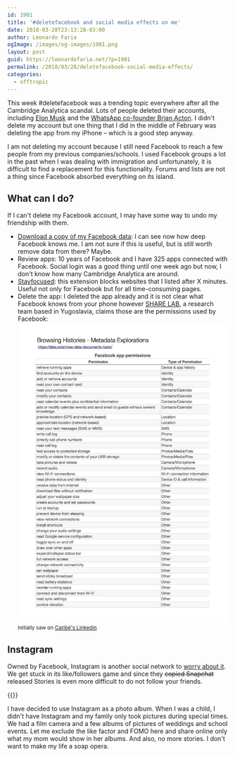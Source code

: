 ```yaml
---
id: 1901
title: '#deletefacebook and social media effects on me'
date: 2018-03-28T23:13:28-03:00
author: Leonardo Faria
ogImage: /images/og-images/1901.png
layout: post
guid: https://leonardofaria.net/?p=1901
permalink: /2018/03/28/deletefacebook-social-media-effects/
categories:
  - offtropic
---
```

This week #deletefacebook was a trending topic everywhere after all the Cambridge Analytica scandal. Lots of people deleted their accounts, including [Elon Musk](https://www.theverge.com/2018/3/23/17156402/elon-musk-deleted-tesla-and-spacex-facebook-pages-twitter-challenge) and the [WhatsApp co-founder Brian Acton](https://www.theverge.com/2018/3/20/17145200/brian-acton-delete-facebook-whatsapp). I didn't delete my account but one thing that I did in the middle of February was deleting the app from my iPhone – which is a good step anyway.

I am not deleting my account because I still need Facebook to reach a few people from my previous companies/schools. I used Facebook groups a lot in the past when I was dealing with immigration and unfortunately, it is difficult to find a replacement for this functionality. Forums and lists are not a thing since Facebook absorbed everything on its island.

## What can I do?

If I can't delete my Facebook account, I may have some way to undo my friendship with them.  
<!--more-->

  * [Download a copy of my Facebook data](https://www.facebook.com/settings): I can see now how deep Facebook knows me. I am not sure if this is useful, but is still worth remove data from there? Maybe.
  * Review apps: 10 years of Facebook and I have 325 apps connected with Facebook. Social login was a good thing until one week ago but now, I don't know how many Cambridge Analytica are around.
  * [Stayfocused](https://chrome.google.com/webstore/detail/stayfocusd/laankejkbhbdhmipfmgcngdelahlfoji?hl=en): this extension blocks websites that I listed after X minutes. Useful not only for Facebook but for all time-consuming pages.
  * Delete the app: I deleted the app already and it is not clear what Facebook knows from your phone however [SHARE LAB](https://labs.rs/en/), a research team based in Yugoslavia, claims those are the permissions used by Facebook:  
    [![](/wp-content/uploads/2018/03/facebook-permissions.jpeg)](https://labs.rs/en/raw-data-documents-tools/)  
    <small>Initially saw on <a href="https://www.linkedin.com/feed/update/urn:li:activity:6383478848499052544/">Caribé's Linkedin</a></small>

## Instagram

Owned by Facebook, Instagram is another social network to [worry about it](https://www.cnn.com/2017/05/19/health/instagram-worst-social-network-app-young-people-mental-health/index.html). We get stuck in its like/followers game and since they <s>copied Snapchat</s> released Stories is even more difficult to do not follow your friends.

{{<youtube JgkvTRz_Alo>}}

I have decided to use Instagram as a photo album. When I was a child, I didn't have Instagram and my family only took pictures during special times. We had a film camera and a few albums of pictures of weddings and school events. Let me exclude the like factor and FOMO here and share online only what my mom would show in her albums. And also, no more stories. I don't want to make my life a soap opera.
